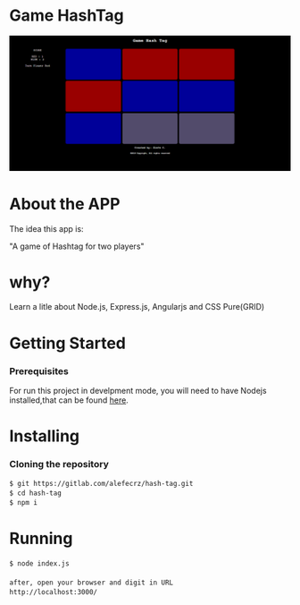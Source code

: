 # Game HashTag

![Game HashTag](Profile.png)

# About the APP

The idea this app is:

"A game of Hashtag for two players"

# why?

Learn a litle about Node.js, Express.js, Angularjs and CSS Pure(GRID)


# Getting Started

### Prerequisites

For run this project in develpment mode, you will need to have Nodejs installed,that can be found [here](https://nodejs.org/en/).

# Installing

### Cloning the repository

```sh
$ git https://gitlab.com/alefecrz/hash-tag.git
$ cd hash-tag
$ npm i
```

# Running

```sh
$ node index.js

after, open your browser and digit in URL 
http://localhost:3000/
```



